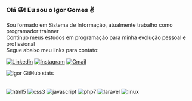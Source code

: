 ### Olá 😀! Eu sou o Igor Gomes ✌️

Sou formado em Sistema de Informação, atualmente trabalho como programador trainner<br/>
Continuo meus estudos em programação para minha evolução pessoal e profissional<br/>
Segue abaixo meu links para contato:

[![Linkedin](	https://img.shields.io/badge/LinkedIn-0077B5?style=for-the-badge&logo=linkedin&logoColor=white)](https://www.linkedin.com/in/igor-gomes-de-brito/)
[![Instagram](https://img.shields.io/badge/Instagram-E4405F?style=for-the-badge&logo=instagram&logoColor=white)](https://instagram.com/igoor_goomes?igshid=ZmZhODViOGI=)
[![Gmail](https://img.shields.io/badge/Gmail-D14836?style=for-the-badge&logo=gmail&logoColor=white)](igorgomesdebrito@gmail.com)

![Igor GitHub stats](https://github-readme-stats.vercel.app/api?username=igoor-goomes&show_icons=true&theme=tokyonight)

<div style="display: inline-block;"><br/>
        <img align="center" alt="html5" src="https://img.shields.io/badge/HTML5-E34F26?style=for-the-badge&logo=html5&logoColor=white" />
        <img align="center" alt="css3" src="https://img.shields.io/badge/CSS3-1572B6?style=for-the-badge&logo=css3&logoColor=white" />
        <img align="center" alt="javascript" src="https://img.shields.io/badge/JavaScript-F7DF1E?style=for-the-badge&logo=javascript&logoColor=black" />
        <img align="center" alt="php7" src="https://img.shields.io/badge/PHP-777BB4?style=for-the-badge&logo=php&logoColor=white" />
        <img align="center" alt="laravel" src="https://img.shields.io/badge/Laravel-FF2D20?style=for-the-badge&logo=laravel&logoColor=white" />
        <img align="center" alt="linux" src="https://img.shields.io/badge/Linux-FCC624?style=for-the-badge&logo=linux&logoColor=black" />

</div>
